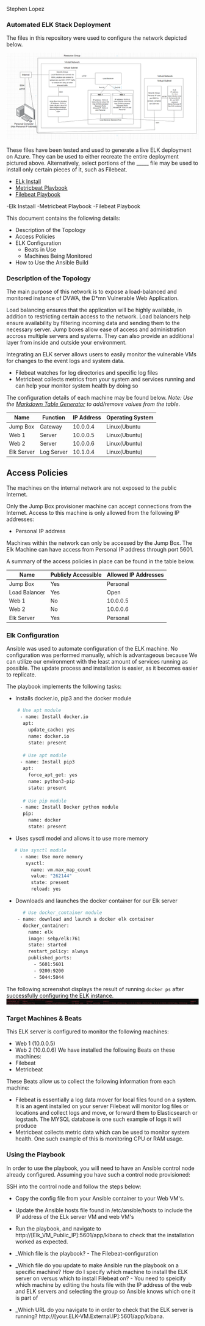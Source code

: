 Stephen Lopez

### Automated ELK Stack Deployment

The files in this repository were used to configure the network depicted below.

![](https://github.com/Framesjanco2/SLopez-Cybersecurity-Project-1/blob/main/Diagrams/Cloud-Network-Diagram.PNG)


These files have been tested and used to generate a live ELK deployment on Azure. They can be used to either recreate the entire deployment pictured above. Alternatively, select portions of the _____ file may be used to install only certain pieces of it, such as Filebeat.
- [ELk Install](https://github.com/Framesjanco2/SLopez-Cybersecurity-Project-1/blob/main/ansible/Install-Elk.yml.txt)
- [Metricbeat Playbook](https://github.com/Framesjanco2/SLopez-Cybersecurity-Project-1/blob/main/ansible/metricbeat-playbook.yml.txt)
- [Filebeat Playbook](https://github.com/Framesjanco2/SLopez-Cybersecurity-Project-1/blob/main/ansible/filebeat-playbook.yml.txt)

-Elk Instaall
-Metricbeat Playbook
-Filebeat Playbook

This document contains the following details:
- Description of the Topology
- Access Policies
- ELK Configuration
  - Beats in Use
  - Machines Being Monitored
- How to Use the Ansible Build


### Description of the Topology

The main purpose of this network is to expose a load-balanced and monitored instance of DVWA, the D*mn Vulnerable Web Application.

Load balancing ensures that the application will be highly available, in addition to restricting certain access to the network.
Load balancers help ensure availability by filtering incoming data and sending them to the necessary server. Jump boxes allow ease of access and administration accross multiple servers and systems. They can also provide an additional layer from inside and outside your environment.

Integrating an ELK server allows users to easily monitor the vulnerable VMs for changes to the event logs and system data.
- Filebeat watches for log directories and specific log files
- Metricbeat collects metrics from your system and services running and can help your monitor system health by doing so

The configuration details of each machine may be found below.
_Note: Use the [Markdown Table Generator](http://www.tablesgenerator.com/markdown_tables) to add/remove values from the table_.

| Name     | Function | IP Address | Operating System |
|----------|----------|------------|------------------|
| Jump Box | Gateway  | 10.0.0.4 | Linux(Ubuntu       |
| Web 1      |  Server    |  10.0.0.5 | Linux(Ubuntu)      |
| Web 2      | Server     | 10.0.0.6  | Linux(Ubuntu)      |
| Elk Server | Log Server | 10.1.0.4 | Linux(Ubuntu)    |

## Access Policies

The machines on the internal network are not exposed to the public Internet. 

Only the Jump Box provisioner machine can accept connections from the Internet. Access to this machine is only allowed from the following IP addresses:
- Personal IP address

Machines within the network can only be accessed by the Jump Box. The Elk Machine can have access from
Personal IP address through port 5601.

A summary of the access policies in place can be found in the table below.

| Name     | Publicly Accessible | Allowed IP Addresses |
|----------|--------------|------------|
| Jump Box | Yes           | Personal   |
| Load Balancer | Yes     | Open   |
|  Web 1        | No         | 10.0.0.5    |
| Web 2         | No         |  10.0.0.6    |
| Elk Server    | Yes        | Personal    |
### Elk Configuration

Ansible was used to automate configuration of the ELK machine. No configuration was performed manually, which is advantageous because We can utilize our environment with the least amount of services running as possible. The update process and installation is easier, as it becomes easier to replicate. 


The playbook implements the following tasks:
- Installs docker.io, pip3 and the docker module 
```bash  
    # Use apt module
     - name: Install docker.io
      apt:
        update_cache: yes
        name: docker.io
        state: present

      # Use apt module
     - name: Install pip3
      apt:
        force_apt_get: yes
        name: python3-pip
        state: present
        
      # Use pip module
     - name: Install Docker python module
      pip:
        name: docker
        state: present
```
- Uses sysctl model and allows it to use more memory
```bash
   # Use sysctl module
     - name: Use more memory
       sysctl:
         name: vm.max_map_count
         value: "262144"
         state: present
         reload: yes
```
- Downloads and launches the docker container for our Elk server
```bash
      # Use docker_container module
    - name: download and launch a docker elk container
      docker_container:
        name: elk
        image: sebp/elk:761
        state: started
        restart_policy: always
        published_ports:
          - 5601:5601
          - 9200:9200
          - 5044:5044
```
The following screenshot displays the result of running `docker ps` after successfully configuring the ELK instance.
![](https://github.com/Framesjanco2/SLopez-Cybersecurity-Project-1/blob/main/Images/docker_ps_output.PNG)

### Target Machines & Beats
This ELK server is configured to monitor the following machines:
- Web 1 (10.0.0.5)
- Web 2 (10.0.0.6)
We have installed the following Beats on these machines:
- Filebeat
- Metricbeat

These Beats allow us to collect the following information from each machine:
- Filebeat is essentially a log data mover for local files found on a system. It is an agent installed on your server Filebeat will monitor log files or locations and collect logs and move, or forward them to Elasticsearch or logstash. The MYSQL database is one such example of logs it will produce
- Metricbeat collects metric data which can be used to monitor system health. One such example of this is monitoring CPU or RAM usage.

### Using the Playbook
In order to use the playbook, you will need to have an Ansible control node already configured. Assuming you have such a control node provisioned: 

SSH into the control node and follow the steps below:
- Copy the config file from your Ansible container to your Web VM's.
- Update the Ansible hosts file found in /etc/ansible/hosts to include the IP address of the ELk server VM and web VM's
- Run the playbook, and navigate to http://[Elk_VM_Public_IP]:5601/app/kibana to check that the installation worked as expected.

- _Which file is the playbook? - The Filebeat-configuration
- _Which file do you update to make Ansible run the playbook on a specific machine? How do I specify which machine to install the ELK server on versus which to install Filebeat on? - You need to speicify which machine by editing the hosts file with the IP address of the web and ELK servers and selecting the group so Ansible knows which one it is part of 
- _Which URL do you navigate to in order to check that the ELK server is running?  http://[your.ELK-VM.External.IP]:5601/app/kibana.
